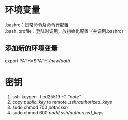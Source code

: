 # 环境变量
.bashrc：日常命令及命令行配置  
.bash_profile：登陆时调用，放初始化配置（并调用.bashrc）  

## 添加新的环境变量
export PATH=$PATH:*/new/path*

# 密钥
1. ssh-keygen -t ed25519 -C *"note"*
2. copy *public_key* to remote *.ssh/authorized_keys*
3. sudo chmod 700 *path/.ssh*
4. sudo chmod 600 *path/.ssh/authorized_keys*
